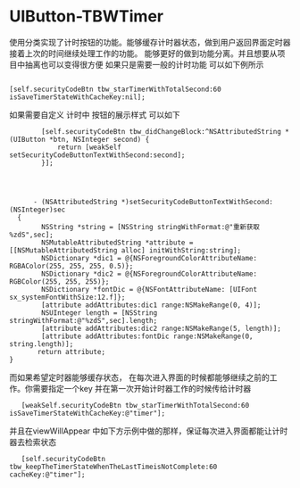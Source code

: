 # UIButton-TBWTimer
使用分类实现了计时按钮的功能。能够缓存计时器状态，做到用户返回界面定时器接着上次的时间继续处理工作的功能。
能够更好的做到功能分离。并且想要从项目中抽离也可以变得很方便
如果只是需要一般的计时功能 可以如下例所示


```

[self.securityCodeBtn tbw_starTimerWithTotalSecond:60 isSaveTimerStateWithCacheKey:nil];

```



如果需要自定义 计时中 按钮的展示样式 可以如下


            [self.securityCodeBtn tbw_didChangeBlock:^NSAttributedString *(UIButton *btn, NSInteger second) {
                return [weakSelf setSecurityCodeButtonTextWithSecond:second];
            }];
            
            
            
            
          - (NSAttributedString *)setSecurityCodeButtonTextWithSecond:(NSInteger)sec
      {
            NSString *string = [NSString stringWithFormat:@"重新获取 %zdS",sec];
            NSMutableAttributedString *attribute = [[NSMutableAttributedString alloc] initWithString:string];
            NSDictionary *dic1 = @{NSForegroundColorAttributeName: RGBAColor(255, 255, 255, 0.5)};
            NSDictionary *dic2 = @{NSForegroundColorAttributeName: RGBColor(255, 255, 255)};
            NSDictionary *fontDic = @{NSFontAttributeName: [UIFont sx_systemFontWithSize:12.f]};
            [attribute addAttributes:dic1 range:NSMakeRange(0, 4)];
            NSUInteger length = [NSString stringWithFormat:@"%zdS",sec].length;
            [attribute addAttributes:dic2 range:NSMakeRange(5, length)];
            [attribute addAttributes:fontDic range:NSMakeRange(0, string.length)];
           return attribute;
    }



而如果希望定时器能够缓存状态， 在每次进入界面的时候都能够继续之前的工作。你需要指定一个key 并在第一次开始计时器工作的时候传给计时器



       [weakSelf.securityCodeBtn tbw_starTimerWithTotalSecond:60 isSaveTimerStateWithCacheKey:@"timer"];



并且在viewWillAppear 中如下方示例中做的那样，保证每次进入界面都能让计时器去检索状态



       [self.securityCodeBtn tbw_keepTheTimerStateWhenTheLastTimeisNotComplete:60 cacheKey:@"timer"];



